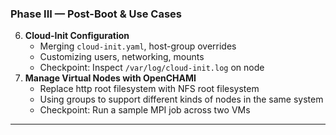 ### Phase III — Post-Boot & Use Cases

6. **Cloud-Init Configuration**  
   - Merging `cloud-init.yaml`, host-group overrides  
   - Customizing users, networking, mounts  
   - Checkpoint: Inspect `/var/log/cloud-init.log` on node  
7. **Manage Virtual Nodes with OpenCHAMI**  
   - Replace http root filesystem with NFS root filesystem  
   - Using groups to support different kinds of nodes in the same system  
   - Checkpoint: Run a sample MPI job across two VMs

---

